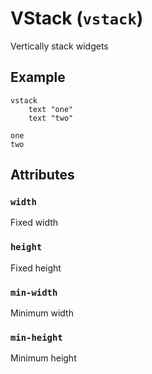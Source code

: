 # VStack (`vstack`)

Vertically stack widgets

## Example
```
vstack
    text "one"
    text "two"
```
```
one
two
```

## Attributes

### `width`

Fixed width

### `height`

Fixed height

### `min-width`

Minimum width

### `min-height`

Minimum height
